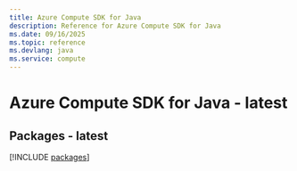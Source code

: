 ```yaml
---
title: Azure Compute SDK for Java
description: Reference for Azure Compute SDK for Java
ms.date: 09/16/2025
ms.topic: reference
ms.devlang: java
ms.service: compute
---
```

# Azure Compute SDK for Java - latest
## Packages - latest
[!INCLUDE [packages](compute-index.md)]